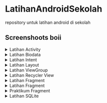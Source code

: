 # LatihanAndroidSekolah
repository untuk  latihan android di sekolah

## Screenshoots boii


<details>
  <summary>Latihan Activity</summary>
  
  ![ssan](https://github.com/AkuraDiary/LatihanAndroidSekolah/blob/main/ssan/ssan%20_latihan_activity1.png)
  ![ssan](https://github.com/AkuraDiary/LatihanAndroidSekolah/blob/main/ssan/ssan_latihan_activity2.png)
  
</details>

<details>
  <summary>Latihan Biodata</summary>
  
  ![ssan](https://github.com/AkuraDiary/LatihanAndroidSekolah/blob/main/ssan/ssan_biodata1.png)
  ![ssan](https://github.com/AkuraDiary/LatihanAndroidSekolah/blob/main/ssan/ssan_biodata2.png)
</details>


<details>
  <summary>Latihan Intent</summary>
  
![ssan](https://github.com/AkuraDiary/LatihanAndroidSekolah/blob/main/ssan/ssan%20_latihan_intent1.png)
![ssan](https://github.com/AkuraDiary/LatihanAndroidSekolah/blob/main/ssan/ssan%20_latihan_intent2.png)
![ssan](https://github.com/AkuraDiary/LatihanAndroidSekolah/blob/main/ssan/ssan%20_latihan_intent3.png)
![ssan](https://github.com/AkuraDiary/LatihanAndroidSekolah/blob/main/ssan/ssan%20_latihan_intent4.png)
  
</details>


<details>
  <summary>Latihan Layout</summary>
  
  ![ssan](https://github.com/AkuraDiary/LatihanAndroidSekolah/blob/main/ssan/ssan%20_latihan_layout1.png)
  ![ssan](https://github.com/AkuraDiary/LatihanAndroidSekolah/blob/main/ssan/ssan%20_latihan_layout2.png)
  ![ssan](https://github.com/AkuraDiary/LatihanAndroidSekolah/blob/main/ssan/ssan%20_latihan_layout3.png)
  ![ssan](https://github.com/AkuraDiary/LatihanAndroidSekolah/blob/main/ssan/ssan%20_latihan_layout4.png)
  
</details>

<details>
  <summary>Latihan ViewGroup</summary>
  
   ![ssan](https://github.com/AkuraDiary/LatihanAndroidSekolah/blob/main/ssan/ssan_latihan_viewGroup1.png)
</details>

<details>
  <summary>Latihan Recycler View</summary>
  
  ![ssan](https://github.com/AkuraDiary/LatihanAndroidSekolah/blob/main/ssan/ssan_recyclerviewList.png)
  ![ssan](https://github.com/AkuraDiary/LatihanAndroidSekolah/blob/main/ssan/ssan_recyclerviewCard.png)
  ![ssan](https://github.com/AkuraDiary/LatihanAndroidSekolah/blob/main/ssan/ssan_recyclerviewGrid.png)
</details>

<details>
  <summary>Latihan Fragment</summary>
  
  ![ssan](https://github.com/AkuraDiary/LatihanAndroidSekolah/blob/main/ssan/ssan_latihanFragment1.png)
  ![ssan](https://github.com/AkuraDiary/LatihanAndroidSekolah/blob/main/ssan/ssan_latihanFragment2.png)

</details>

<details>
  <summary>Latihan Fragment</summary>
  
  ![ssan](https://github.com/AkuraDiary/LatihanAndroidSekolah/blob/main/ssan/ssan_latihanFragment1.png)
  ![ssan](https://github.com/AkuraDiary/LatihanAndroidSekolah/blob/main/ssan/ssan_latihanFragment2.png)

</details>
<details>
  <summary>Praktikum Fragment</summary>
  
  ![ssan](https://github.com/AkuraDiary/LatihanAndroidSekolah/blob/main/ssan/ssan_praktikumFragment1.png)
  ![ssan](https://github.com/AkuraDiary/LatihanAndroidSekolah/blob/main/ssan/ssan_praktikumFragment1setengah.png)
  ![ssan](https://github.com/AkuraDiary/LatihanAndroidSekolah/blob/main/ssan/ssan_praktikumFragment2.png)

</details>

<details>
  <summary>Latihan SQLite</summary>
  
  #coming soon bois
  ![ssan](coming soon bois)

</details>

<!--
<details>
  <summary>Latihan [nama latihan</summary>
  
  ![ssan](link bois)

</details>

-->
